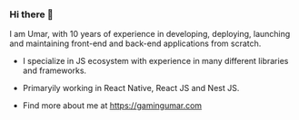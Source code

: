 ### Hi there 👋

I am Umar, with 10 years of experience in developing, deploying, launching and maintaining front-end and back-end applications from scratch.

- I specialize in JS ecosystem with experience in many different libraries and frameworks.

- Primaryily working in React Native, React JS and Nest JS.

- Find more about me at https://gamingumar.com


<!--
**gamingumar/gamingumar** is a ✨ _special_ ✨ repository because its `README.md` (this file) appears on your GitHub profile.

Here are some ideas to get you started:

- 🔭 I’m currently working on ...
- 🌱 I’m currently learning ...
- 👯 I’m looking to collaborate on ...
- 🤔 I’m looking for help with ...
- 💬 Ask me about ...
- 📫 How to reach me: ...
- 😄 Pronouns: ...
- ⚡ Fun fact: ...
-->
